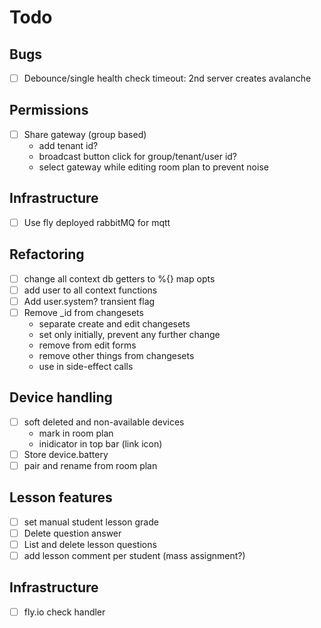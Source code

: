 # Todo

## Bugs
- [ ] Debounce/single health check timeout: 2nd server creates avalanche

## Permissions
- [ ] Share gateway (group based)
  - add tenant id?
  - broadcast button click for group/tenant/user id?
  - select gateway while editing room plan to prevent noise

## Infrastructure
- [ ] Use fly deployed rabbitMQ for mqtt

## Refactoring
- [ ] change all context db getters to %{} map opts
- [ ] add user to all context functions
- [ ] Add user.system? transient flag
- [ ] Remove _id from changesets
  - separate create and edit changesets
  - set only initially, prevent any further change
  - remove from edit forms
  - remove other things from changesets
  - use in side-effect calls

## Device handling
- [ ] soft deleted and non-available devices
  - mark in room plan
  - inidicator in top bar (link icon)
- [ ] Store device.battery
- [ ] pair and rename from room plan

## Lesson features
- [ ] set manual student lesson grade
- [ ] Delete question answer
- [ ] List and delete lesson questions
- [ ] add lesson comment per student (mass assignment?)

## Infrastructure
- [ ] fly.io check handler
